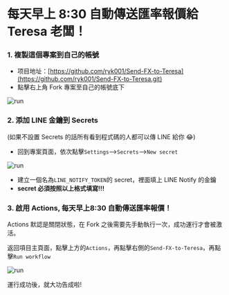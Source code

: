 # 每天早上 8:30 自動傳送匯率報價給 Teresa 老闆！

### 1. 複製這個專案到自己的帳號
- 项目地址：[https://github.com/ryk001/Send-FX-to-Teresa](https://github.com/ryk001/Send-FX-to-Teresa.git)
- 點擊右上角 Fork 專案至自己的帳號底下

![run](https://s2.loli.net/2022/12/06/1ta8qHFNBWjQuUb.png)

### 2. 添加 LINE 金鑰到 Secrets
(如果不設置 Secrets 的話所有看到程式碼的人都可以傳 LINE 給你 😂)
- 回到專案頁面，依次點擊`Settings`-->`Secrets`-->`New secret`

![run](https://s2.loli.net/2022/12/07/7lvh9u3ayXZkIAm.png)

- 建立一個名為`LINE_NOTIFY_TOKEN`的 secret，裡面填上 LINE Notify 的金鑰
- **secret 必須按照以上格式填寫!!!**

### 3. 啟用 Actions, 每天早上8:30 自動傳送匯率報價！

Actions 默認是關閉狀態，在 Fork 之後需要先手動執行一次，成功運行才會被激活。

返回項目主頁面，點擊上方的`Actions`，再點擊右側的`Send-FX-to-Teresa`，再點擊`Run workflow`

![run](https://s2.loli.net/2023/04/25/A1lQeS6nDpYF53y.png)

運行成功後，就大功告成啦!
